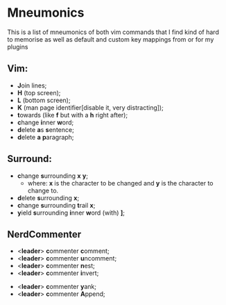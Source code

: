 # Mneumonics
This is a list of mneumonics of both vim commands that I find kind of hard to memorise as well as default and custom key mappings from or for my plugins

## Vim:
- **J**oin lines;
- **H** (top screen);
- **L** (bottom screen);
- **K** (man page identifier[disable it, very distracting]);
- **t**owards (like **f** but with a **h** right after);
- **c**hange **i**nner **w**ord;
- **d**elete **a**s **s**entence;
- **d**elete **a** **p**aragraph;

## Surround:
- **c**hange **s**urrounding **x** **y**;
  * where: **x** is the character to be changed and **y** is the character to change to.
- **d**elete **s**urrounding **x**;
- **c**hange **s**urrounding **t**rail **x**;
- **y**ield **s**urrounding **i**nner **w**ord (with) **]**;

## NerdCommenter
- <**leader**> **c**ommenter **c**omment;
- <**leader**> **c**ommenter **u**ncomment;
- <**leader**> **c**ommenter **n**est;
- <**leader**> **c**ommenter **i**nvert;
<!--invert this if you want to try it out-->
- <**leader**> **c**ommenter **y**ank;
- <**leader**> **c**ommenter **A**ppend; <!--like this-->

